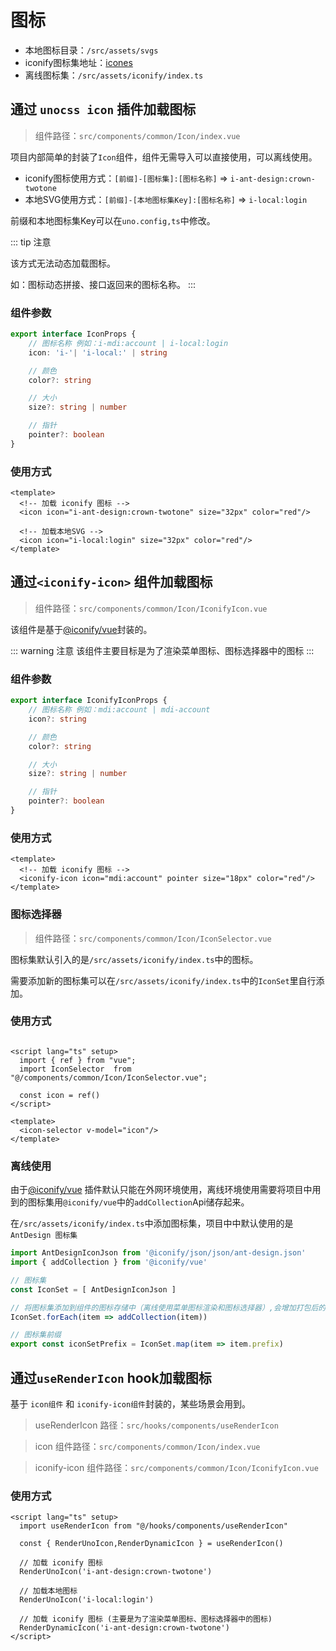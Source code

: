 # 图标

* 本地图标目录：`/src/assets/svgs`
* iconify图标集地址：[icones](https://icones.js.org/)
* 离线图标集：`/src/assets/iconify/index.ts`

## 通过 `unocss icon` 插件加载图标
> 组件路径：`src/components/common/Icon/index.vue`

项目内部简单的封装了`Icon`组件，组件无需导入可以直接使用，可以离线使用。

* iconify图标使用方式：`[前缀]-[图标集]:[图标名称]` => `i-ant-design:crown-twotone`
* 本地SVG使用方式：`[前缀]-[本地图标集Key]:[图标名称]` => `i-local:login`

前缀和本地图标集Key可以在`uno.config,ts`中修改。

::: tip 注意

该方式无法动态加载图标。

如：图标动态拼接、接口返回来的图标名称。
:::

### 组件参数

```ts
export interface IconProps {
    // 图标名称 例如：i-mdi:account | i-local:login
    icon: 'i-'| 'i-local:' | string

    // 颜色
    color?: string

    // 大小
    size?: string | number

    // 指针
    pointer?: boolean
}
```

### 使用方式

```vue
<template>
  <!-- 加载 iconify 图标 -->
  <icon icon="i-ant-design:crown-twotone" size="32px" color="red"/>
  
  <!-- 加载本地SVG -->
  <icon icon="i-local:login" size="32px" color="red"/>
</template>
```

## 通过`<iconify-icon>` 组件加载图标
> 组件路径：`src/components/common/Icon/IconifyIcon.vue`

该组件是基于[@iconify/vue](https://iconify.design/docs/icon-components/vue/)封装的。

::: warning 注意
该组件主要目标是为了渲染菜单图标、图标选择器中的图标
:::

### 组件参数

```ts
export interface IconifyIconProps {
    // 图标名称 例如：mdi:account | mdi-account
    icon?: string

    // 颜色
    color?: string

    // 大小
    size?: string | number

    // 指针
    pointer?: boolean
}
```

### 使用方式

```vue
<template>
  <!-- 加载 iconify 图标 -->
  <iconify-icon icon="mdi:account" pointer size="18px" color="red"/>
</template>
```

### 图标选择器
> 组件路径：`src/components/common/Icon/IconSelector.vue`

图标集默认引入的是`/src/assets/iconify/index.ts`中的图标。

需要添加新的图标集可以在`/src/assets/iconify/index.ts`中的`IconSet`里自行添加。

### 使用方式

```vue

<script lang="ts" setup>
  import { ref } from "vue";
  import IconSelector  from "@/components/common/Icon/IconSelector.vue";

  const icon = ref()
</script>

<template>
  <icon-selector v-model="icon"/>
</template>
```

### 离线使用

由于[@iconify/vue](https://iconify.design/docs/icon-components/vue/)
插件默认只能在外网环境使用，离线环境使用需要将项目中用到的图标集用`@iconify/vue`中的`addCollection`Api储存起来。

在`/src/assets/iconify/index.ts`中添加图标集，项目中中默认使用的是 `AntDesign 图标集 `

```ts
import AntDesignIconJson from '@iconify/json/json/ant-design.json'
import { addCollection } from '@iconify/vue'

// 图标集
const IconSet = [ AntDesignIconJson ]

// 将图标集添加到组件的图标存储中（离线使用菜单图标渲染和图标选择器）,会增加打包后的体积
IconSet.forEach(item => addCollection(item))

// 图标集前缀
export const iconSetPrefix = IconSet.map(item => item.prefix)
```

## 通过`useRenderIcon` hook加载图标
基于 `icon组件` 和 `iconify-icon组件`封装的，某些场景会用到。

> useRenderIcon 路径：`src/hooks/components/useRenderIcon`

> icon 组件路径：`src/components/common/Icon/index.vue`

> iconify-icon 组件路径：`src/components/common/Icon/IconifyIcon.vue`
### 使用方式
```vue
<script lang="ts" setup>
  import useRenderIcon from "@/hooks/components/useRenderIcon"

  const { RenderUnoIcon,RenderDynamicIcon } = useRenderIcon()
  
  // 加载 iconify 图标 
  RenderUnoIcon('i-ant-design:crown-twotone')
  
  // 加载本地图标
  RenderUnoIcon('i-local:login')

  // 加载 iconify 图标 (主要是为了渲染菜单图标、图标选择器中的图标)
  RenderDynamicIcon('i-ant-design:crown-twotone')
</script>
```
